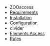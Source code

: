 - ZOOaccess
- [Requirements](ZOOaccess/requirements.md)
- [Installation](ZOOaccess/installation.md)
- [Configuration](ZOOaccess/configuration.md)
- divider
- [Elements Access](ZOOaccess/elements_access.md)
- [Rules](ZOOaccess/rules.md)